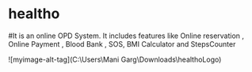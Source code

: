 # healtho

#It is an online OPD System. It includes features like Online reservation , Online Payment ,
Blood Bank , SOS, BMI Calculator and StepsCounter

![myimage-alt-tag](C:\Users\Mani Garg\Downloads\healthoLogo)
